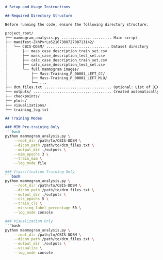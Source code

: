 ```markdown
# Setup and Usage Instructions

## Required Directory Structure

Before running the code, ensure the following directory structure:

project_root/
├── mammogram_analysis.py ....................... Main script
├── manifest-ZkhPvrLo5216730872708713142/
│   └── CBIS-DDSM/ ............................. Dataset directory
│       ├── mass_case_description_train_set.csv
│       ├── mass_case_description_test_set.csv
│       ├── calc_case_description_train_set.csv
│       ├── calc_case_description_test_set.csv
│       └── full mammogram images/
│           ├── Mass-Training_P_00001_LEFT_CC/
│           ├── Mass-Training_P_00001_LEFT_MLO/
│           └── ...
├── dcm_files.txt ............................... Optional: List of DICOM paths
└── outputs/ .................................... Created automatically
├── checkpoints/
├── plots/
├── visualizations/
└── training_log.txt

## Training Modes

### MIM Pre-training Only
```bash
python mammogram_analysis.py \
    --root_dir /path/to/CBIS-DDSM \
    --dicom_path /path/to/dcm_files.txt \
    --output_dir ./outputs \
    --mim_epochs 3 \
    --train_mim \
    --log_mode file

### Classification Training Only
```bash
python mammogram_analysis.py \
    --root_dir /path/to/CBIS-DDSM \
    --dicom_path /path/to/dcm_files.txt \
    --output_dir ./outputs \
    --cls_epochs 5 \
    --train_cls \
    --missing_label_percentage 50 \
    --log_mode console

### Visualization Only
```bash
python mammogram_analysis.py \
    --root_dir /path/to/CBIS-DDSM \
    --dicom_path /path/to/dcm_files.txt \
    --output_dir ./outputs \
    --visualize \
    --log_mode console
